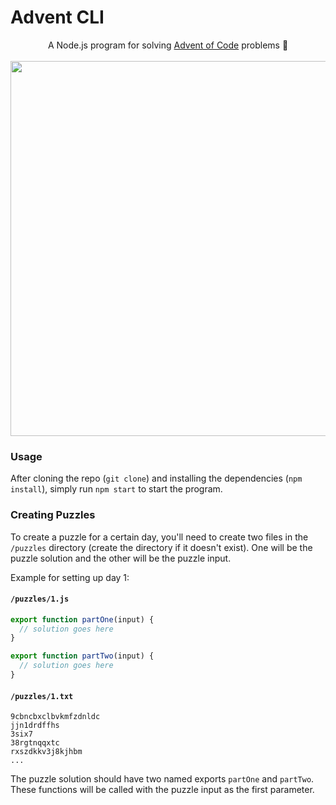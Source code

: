 # Advent CLI

<div align="center">
  <div>A Node.js program for solving <a href="https://adventofcode.com/">Advent of Code</a> problems 🎄</div>
  <br/>
  <img src="https://github.com/dtgreene/advent-cli/assets/24302976/5f76d744-673a-417e-ba60-79951cdc80fa" width="600px" />
</div>

### Usage

After cloning the repo (`git clone`) and installing the dependencies (`npm install`), simply run `npm start` to start the program.

### Creating Puzzles

To create a puzzle for a certain day, you'll need to create two files in the `/puzzles` directory (create the directory if it doesn't exist). One will be the puzzle solution and the other will be the puzzle input.

Example for setting up day 1:

#### `/puzzles/1.js`

```javascript
export function partOne(input) {
  // solution goes here
}

export function partTwo(input) {
  // solution goes here
}
```

#### `/puzzles/1.txt`

```
9cbncbxclbvkmfzdnldc
jjn1drdffhs
3six7
38rgtnqqxtc
rxszdkkv3j8kjhbm
...
```

The puzzle solution should have two named exports `partOne` and `partTwo`.  These functions will be called with the puzzle input as the first parameter.
